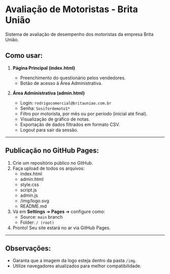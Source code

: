 # Avaliação de Motoristas - Brita União

Sistema de avaliação de desempenho dos motoristas da empresa Brita União.

## Como usar:

1. **Página Principal (index.html)**
   - Preenchimento do questionário pelos vendedores.
   - Botão de acesso à Área Administrativa.

2. **Área Administrativa (admin.html)**
   - Login: `rodrigocomercial@britauniao.com.br`
   - Senha: `Sosifordemoto1*`
   - Filtro por motorista, por mês ou por período (inicial até final).
   - Visualização de gráfico de notas.
   - Exportação de dados filtrados em formato CSV.
   - Logout para sair da sessão.

---

## Publicação no GitHub Pages:

1. Crie um repositório público no GitHub.
2. Faça upload de todos os arquivos:
   - index.html
   - admin.html
   - style.css
   - script.js
   - admin.js
   - /img/logo.svg
   - README.md
3. Vá em **Settings** ➔ **Pages** ➔ configure como:
   - Source: `main` branch
   - Folder: `/ (root)`
4. Pronto! Seu site estará no ar via GitHub Pages.

---

## Observações:
- Garanta que a imagem da logo esteja dentro da pasta `/img`.
- Utilize navegadores atualizados para melhor compatibilidade.
